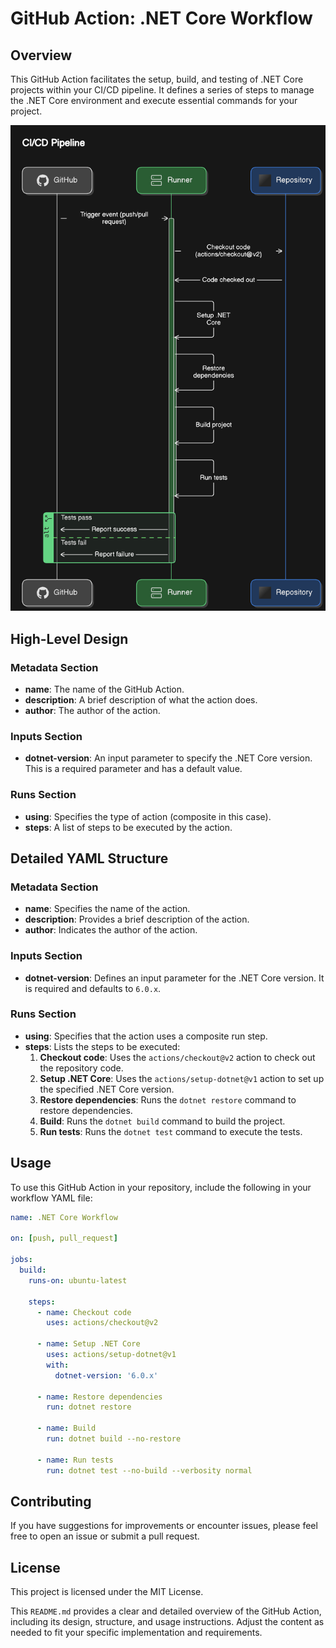 # GitHub Action: .NET Core Workflow


## Overview

This GitHub Action facilitates the setup, build, and testing of .NET Core projects within your CI/CD pipeline. It defines a series of steps to manage the .NET Core environment and execute essential commands for your project.

![GitHub Action Diagram](https://github.com/NadeemJazmawe/DotNet-Generic-CI-Action/blob/main/images/action-diagram.png)

## High-Level Design

### Metadata Section

- **name**: The name of the GitHub Action.
- **description**: A brief description of what the action does.
- **author**: The author of the action.

### Inputs Section

- **dotnet-version**: An input parameter to specify the .NET Core version. This is a required parameter and has a default value.

### Runs Section

- **using**: Specifies the type of action (composite in this case).
- **steps**: A list of steps to be executed by the action.

## Detailed YAML Structure

### Metadata Section

- **name**: Specifies the name of the action.
- **description**: Provides a brief description of the action.
- **author**: Indicates the author of the action.

### Inputs Section

- **dotnet-version**: Defines an input parameter for the .NET Core version. It is required and defaults to `6.0.x`.

### Runs Section

- **using**: Specifies that the action uses a composite run step.
- **steps**: Lists the steps to be executed:
  1. **Checkout code**: Uses the `actions/checkout@v2` action to check out the repository code.
  2. **Setup .NET Core**: Uses the `actions/setup-dotnet@v1` action to set up the specified .NET Core version.
  3. **Restore dependencies**: Runs the `dotnet restore` command to restore dependencies.
  4. **Build**: Runs the `dotnet build` command to build the project.
  5. **Run tests**: Runs the `dotnet test` command to execute the tests.

## Usage

To use this GitHub Action in your repository, include the following in your workflow YAML file:

```yaml
name: .NET Core Workflow

on: [push, pull_request]

jobs:
  build:
    runs-on: ubuntu-latest

    steps:
      - name: Checkout code
        uses: actions/checkout@v2

      - name: Setup .NET Core
        uses: actions/setup-dotnet@v1
        with:
          dotnet-version: '6.0.x'

      - name: Restore dependencies
        run: dotnet restore

      - name: Build
        run: dotnet build --no-restore

      - name: Run tests
        run: dotnet test --no-build --verbosity normal
```

## Contributing
If you have suggestions for improvements or encounter issues, please feel free to open an issue or submit a pull request.

## License
This project is licensed under the MIT License.


This `README.md` provides a clear and detailed overview of the GitHub Action, including its design, structure, and usage instructions. Adjust the content as needed to fit your specific implementation and requirements.



